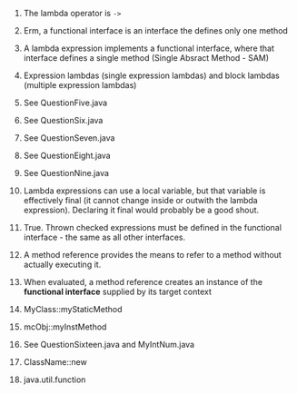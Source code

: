   1. The lambda operator is `->`
  
  2. Erm, a functional interface is an interface the defines only one method
  
  3. A lambda expression implements a functional interface, where that interface defines a single method (Single Absract Method - SAM)
  
  4. Expression lambdas (single expression lambdas) and block lambdas (multiple expression lambdas)
  
  5. See QuestionFive.java
  
  6. See QuestionSix.java
  
  7. See QuestionSeven.java
  
  8. See QuestionEight.java
  
  9. See QuestionNine.java
  
  10. Lambda expressions can use a local variable, but that variable is effectively final (it cannot change inside or outwith the lambda expression).
  Declaring it final would probably be a good shout.
  
  11. True. Thrown checked expressions must be defined in the functional interface - the same as all other interfaces.
  
  12. A method reference provides the means to refer to a method without actually executing it.
  
  13. When evaluated, a method reference creates an instance of the **functional interface** supplied by its target context
  
  14. MyClass::myStaticMethod
  
  15. mcObj::myInstMethod
  
  16. See QuestionSixteen.java and MyIntNum.java
  
  17. ClassName::new
  
  18. java.util.function